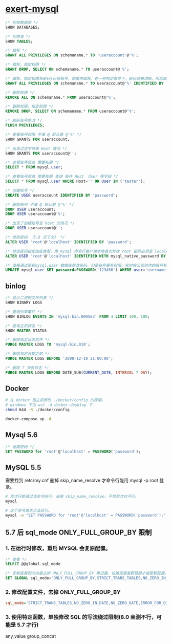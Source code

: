 # [exert-mysql](https://github.com/chaosannals/exert-mysql)

```sql
/* 列举数据库 */
SHOW DATABASES;

/* 列举表 */
SHOW TABLES;

```

```sql
/* 赋权 */
GRANT ALL PRIVILEGES ON schemaname.* TO 'useraccount'@'%';

/* 赋权，指定权限 */
GRANT DROP, SELECT ON schemaname.* TO useraccount@'%'; 

/* 赋权，指定权限和密码(已有账号，如果再赋权，在一些特定条件下，密码会被清掉，所以赋权要带上原密码。) */
GRANT ALL PRIVILEGES ON schemaname.* TO useraccount@'%' IDENTIFIED BY '123456' WITH GRANT OPTION; 

/* 删除权限 */
REVOKE ALL ON schemaname.* FROM useraccount@'%';

/* 删除权限，指定权限 */
REVOKE DROP, SELECT ON schemaname.* FROM useraccount@'%';

/* 刷新账号修改 */
FLUSH PRIVILEGES;

/* 查看账号权限 不填 @ 默认是 @'%' */
SHOW GRANTS FOR useraccount;

/* 出现过空字符串 Host 情况 */
SHOW GRANTS FOR useraccount@'';

/* 查看账号信息 需要权限 */
SELECT * FROM mysql.user;

/* 查看账号信息 需要权限 查询 条件 Host  User 等字段 */
SELECT * FROM mysql.user WHERE Host='' OR User IN ('tester');

/* 创建账号 */
CREATE USER useraccount IDENTIFIED BY 'password';

/* 删除账号 不填 @ 默认是 @'%' */
DROP USER useraccount;
DROP USER useraccount@'%';

/* 出现了创建账号空 host 的情况 */
DROP USER useraccount@'';

/* 修改密码 （5.6 见下文） */
ALTER USER 'root'@'localhost' IDENTIFIED BY 'password';

/* 修改密码指定加密类型，用 mysql 命令行客户端本地首次修改 root 密码必须是 localhost 的 */
ALTER USER 'root'@'localhost' IDENTIFIED WITH mysql_native_password BY 'password';

/* 直接通过更新mysql.user 数据库修改密码，但是账号要有权限，有时候公司给你的账号权限不够 */
UPDATE mysql.user SET password=PASSWORD('123456') WHERE user='username';
```

## binlog

```sql
/* 显示二进制文件列表 */
SHOW BINARY LOGS

/* 查询列举事件 */
SHOW BINLOG EVENTS IN 'mysql-bin.000563' FROM 4 LIMIT 100, 100;

/* 查询主机状态 */
SHOW MASTER STATUS

/* 删除指定日志文件 */
PURGE MASTER LOGS TO 'mysql-bin.010';

/* 删除指定日期之前 */
PURGE MASTER LOGS BEFORE '2008-12-19 21:00:00';

/* 删除 7 天前日志 */
PURGE MASTER LOGS BEFORE DATE_SUB(CURRENT_DATE, INTERVAL 7 DAY);
```


## Docker

```sh
# 在 docker 宿主机修改 ./docker/config 的权限。
# windows 下为 wsl -d docker-desktop 下
chmod 644 -R ./docker/config
```

```sh
docker-compose up -d
```


## Mysql 5.6

```sql
/* 设置密码 */
SET PASSWORD for 'root'@'localhost' = PASSWORD('password');
```

## MySQL 5.5

需要找到 /etc/my.cnf 删掉 skip_name_resolve 才命令行能用 mysql -p root 登录。

```bash
# 首次只能通过该命令执行，去掉 skip_name_resolve，不然首次也不行。
mysql 

# 这个命令首次无法运行。
mysql -e "SET PASSWORD for 'root'@'localhost' = PASSWORD('password');"
```

## 5.7 后 sql_mode ONLY_FULL_GROUP_BY 限制

### 1. 在运行时修改，重启 MYSQL 会复原配置。

```sql
/* 查看 */
SELECT @@global.sql_mode

/* 复制查看到的内容去掉 ONLY_FULL_GROUP_BY 再设置，设置完要重新链接才能更新配置。 */
SET GLOBAL sql_mode='ONLY_FULL_GROUP_BY,STRICT_TRANS_TABLES,NO_ZERO_IN_DATE,NO_ZERO_DATE,ERROR_FOR_DIVISION_BY_ZERO,NO_ENGINE_SUBSTITUTION'
```

### 2. 修改配置文件，去掉 ONLY_FULL_GROUP_BY

```ini
sql_mode='STRICT_TRANS_TABLES,NO_ZERO_IN_DATE,NO_ZERO_DATE,ERROR_FOR_DIVISION_BY_ZERO,NO_ENGINE_SUBSTITUTION'
```

### 3. 使用特定函数，单独修改 SQL 的写法绕过限制(8.0 亲测不行，可能是 5.7 才行)

any_value
group_concat




